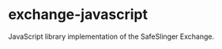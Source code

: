 exchange-javascript
===================

JavaScript library implementation of the SafeSlinger Exchange.
